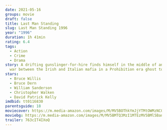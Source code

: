 ```yaml
---
date: 2021-05-16
groups: movie
draft: false
title: Last Man Standing
slug: Last Man Standing 1996
year: "1996"
duration: 1h 41min
rating: 6.4
tags:
  - Action
  - Crime
  - Drama
story: A drifting gunslinger-for-hire finds himself in the middle of an ongoing
  war between the Irish and Italian mafia in a Prohibition era ghost town.
stars:
  - Bruce Willis
  - Bruce Dern
  - William Sanderson
  - Christopher Walken
  - David Patrick Kelly
imdbid: tt0116830
parentsguide: 18
moviecover: https://m.media-amazon.com/images/M/MV5BOThkYmJjYTMtOWMzNC00ZjQ4LWI4NzAtYjRlMDA3ZWMyYWRmXkEyXkFqcGdeQXVyNDIyMjczNjI@._V1_FMjpg_UX600_.jpg
moviebg: https://m.media-amazon.com/images/M/MV5BMTQ3MzI1MTEzMV5BMl5BanBnXkFtZTcwOTQzNzc0NA@@._V1_FMjpg_UX1280_.jpg
trailer: 763cIT4IXoQ
---
```


